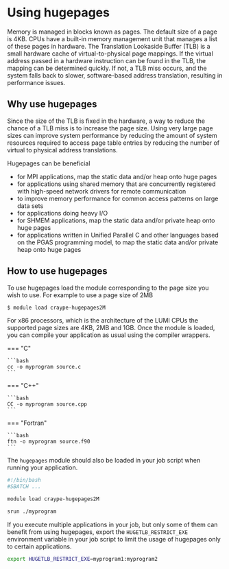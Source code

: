 # Using hugepages

Memory is managed in blocks known as pages. The default size of a page is 4KB.
CPUs have a built-in memory management unit that manages a list of these pages
in hardware. The Translation Lookaside Buffer (TLB) is a small hardware cache
of virtual-to-physical page mappings. If the virtual address passed in a
hardware instruction can be found in the TLB, the mapping can be determined
quickly. If not, a TLB miss occurs, and the system falls back to slower,
software-based address translation, resulting in performance issues.

## Why use hugepages

Since the size of the TLB is fixed in the hardware, a way to reduce the chance
of a TLB miss is to increase the page size. Using very large page sizes can
improve system performance by reducing the amount of system resources required
to access page table entries by reducing the number of virtual to physical
address translations.

Hugepages can be beneficial

- for MPI applications, map the static data and/or heap onto huge pages
- for applications using shared memory that are concurrently registered with
  high-speed network drivers for remote communication
- to improve memory performance for common access patterns on large data sets
- for applications doing heavy I/O
- for SHMEM applications, map the static data and/or private heap onto huge
  pages
- for applications written in Unified Parallel C and other languages based on
  the PGAS programming model, to map the static data and/or private heap onto
  huge pages

## How to use hugepages

To use hugepages load the module corresponding to the page size you wish to
use. For example to use a page size of 2MB

```bash
$ module load craype-hugepages2M
```

For x86 processors, which is the architecture of the LUMI CPUs the supported
page sizes are 4KB, 2MB and 1GB. Once the module is loaded, you can compile
your application as usual using the compiler wrappers.

=== "C"

    ```bash
    cc -o myprogram source.c
    ```

=== "C++"

    ```bash
    CC -o myprogram source.cpp
    ```

=== "Fortran"

    ```bash
    ftn -o myprogram source.f90
    ```

The `hugepages` module should also be loaded in your job script when running
your application.

```bash
#!/bin/bash
#SBATCH ...

module load craype-hugepages2M

srun ./myprogram
```

If you execute multiple applications in your job, but only some of them can
benefit from using hugepages, export the `HUGETLB_RESTRICT_EXE` environment
variable in your job script to limit the usage of hugepages only to certain
applications.

```bash
export HUGETLB_RESTRICT_EXE=myprogram1:myprogram2
```
